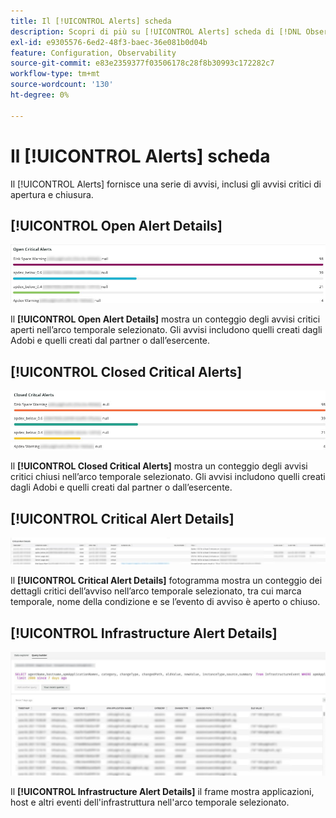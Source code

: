 ```yaml
---
title: Il [!UICONTROL Alerts] scheda
description: Scopri di più su [!UICONTROL Alerts] scheda di [!DNL Observation for Adobe Commerce].
exl-id: e9305576-6ed2-48f3-baec-36e081b0d04b
feature: Configuration, Observability
source-git-commit: e83e2359377f03506178c28f8b30993c172282c7
workflow-type: tm+mt
source-wordcount: '130'
ht-degree: 0%

---
```


# Il [!UICONTROL Alerts] scheda

Il [!UICONTROL Alerts] fornisce una serie di avvisi, inclusi gli avvisi critici di apertura e chiusura.

## [!UICONTROL Open Alert Details]

![Apri avvisi critici](../../assets/tools/observation-for-adobe-commerce/alerts-tab-1.jpg)

Il **[!UICONTROL Open Alert Details]** mostra un conteggio degli avvisi critici aperti nell’arco temporale selezionato. Gli avvisi includono quelli creati dagli Adobi e quelli creati dal partner o dall’esercente.

## [!UICONTROL Closed Critical Alerts]

![Avvisi critici chiusi](../../assets/tools/observation-for-adobe-commerce/alerts-tab-2.jpg)

Il **[!UICONTROL Closed Critical Alerts]** mostra un conteggio degli avvisi critici chiusi nell’arco temporale selezionato. Gli avvisi includono quelli creati dagli Adobi e quelli creati dal partner o dall’esercente.

## [!UICONTROL Critical Alert Details]

![Dettagli degli avvisi critici](../../assets/tools/observation-for-adobe-commerce/alerts-tab-3.jpg)

Il **[!UICONTROL Critical Alert Details]** fotogramma mostra un conteggio dei dettagli critici dell’avviso nell’arco temporale selezionato, tra cui marca temporale, nome della condizione e se l’evento di avviso è aperto o chiuso.

## [!UICONTROL Infrastructure Alert Details]

![Dettagli dell&#39;avviso sull&#39;infrastruttura](../../assets/tools/observation-for-adobe-commerce/alerts-tab-4.jpg)

Il **[!UICONTROL Infrastructure Alert Details]** il frame mostra applicazioni, host e altri eventi dell&#39;infrastruttura nell&#39;arco temporale selezionato.
